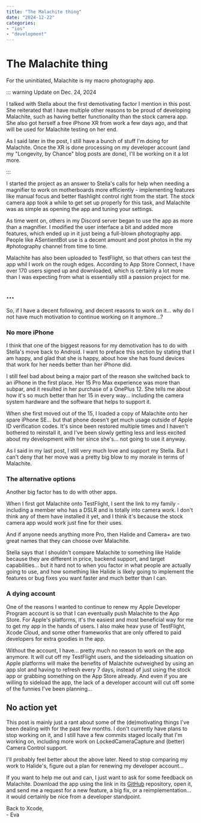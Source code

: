 ```yaml
---
title: "The Malachite thing"
date: "2024-12-22"
categories:
- "ios"
- "development"
---
```


# The Malachite thing

For the uninitiated, Malachite is my macro photography app.

::: warning Update on Dec. 24, 2024

I talked with Stella about the first demotivating factor I mention in this post. She reiterated that I have multiple other reasons to be proud of developing Malachite, such as having better functionality than the stock camera app. She also got herself a free iPhone XR from work a few days ago, and that will be used for Malachite testing on her end.

As I said later in the post, I still have a bunch of stuff I'm doing for Malachite. Once the XR is done processing on my developer account (and my "Longevity, by Chance" blog posts are done), I'll be working on it a lot more.

:::

I started the project as an answer to Stella's calls for help when needing a magnifier to work on motherboards more efficiently - implementing features like manual focus and better flashlight control right from the start. The stock camera app took a while to get set up properly for this task, and Malachite was as simple as opening the app and tuning your settings.

As time went on, others in my Discord server began to use the app as more than a magnifier. I modified the user interface a bit and added more features, which ended up in it just being a full-blown photography app. People like ASentientBot use is a decent amount and post photos in the my #photography channel from time to time.

Malachite has also been uploaded to TestFlight, so that others can test the app whil I work on the rough edges. According to App Store Connect, I have over 170 users signed up and downloaded, which is certainly a lot more than I was expecting from what is essentially still a passion project for me.

## ...

So, if I have a decent following, and decent reasons to work on it... why do I not have much motivation to continue working on it anymore...?

### No more iPhone

I think that one of the biggest reasons for my demotivation has to do with Stella's move back to Android. I want to preface this section by stating that I am happy, and glad that she is happy, about how she has found devices that work for her needs better than her iPhone did.

I still feel bad about being a major part of the reason she switched back to an iPhone in the first place. Her 15 Pro Max experience was more than subpar, and it resulted in her purchase of a OnePlus 12. She tells me about how it's so much better than her 15 in every way... including the camera system hardware and the software that helps to support it.

When she first moved out of the 15, I loaded a copy of Malachite onto her spare iPhone SE... but that phone doesn't get much usage outside of Apple ID verification codes. It's since been restored multiple times and I haven't bothered to reinstall it, and I've been slowly getting less and less excited about my development with her since she's... not going to use it anyway.

As I said in my last post, I still very much love and support my Stella. But I can't deny that her move was a pretty big blow to my morale in terms of Malachite.

### The alternative options

Another big factor has to do with other apps.

When I first got Malachite onto TestFlight, I sent the link to my family - including a member who has a DSLR and is totally into camera work. I don't think any of them have installed it yet, and I think it's because the stock camera app would work just fine for their uses.

And if anyone needs anything more Pro, then Halide and Camera+ are two great names that they can choose over Malachite.

Stella says that I shouldn't compare Malachite to something like Halide  because they are different in price, backend support, and target capabilities... but it hard not to when you factor in what people are actually going to use, and how something like Halide is likely going to implement the features or bug fixes you want faster and much better than I can.

### A dying account

One of the reasons I wanted to continue to renew my Apple Developer Program account is so that I can eventually push Malachite to the App Store. For Apple's platforms, it's the easiest and most beneficial way for me to get my app in the hands of users. I also make heav yuse of TestFlight, Xcode Cloud, and some other frameworks that are only offered to paid developers for extra goodies in the app.

Without the account, I have... pretty much no reason to work on the app anymore. It will cut off my TestFlight users, and the sideloading situation on Apple platforms will make the benefits of Malachite outweighed by using an app slot and having to refresh every 7 days, instead of just using the stock app or grabbing something on the App Store already. And even if you are willing to sideload the app, the lack of a developer account will cut off some of the funnies I've been planning...

## No action yet

This post is mainly just a rant about some of the (de)motivating things I've been dealing with for the past few months. I don't currently have plans to stop working on it, and I still have a few commits staged locally that I'm working on, including more work on LockedCameraCapture and (better) Camera Control support.

I'll probably feel better about the above later. Need to stop comparing my work to Halide's, figure out a plan for renewing my developer account...

If you want to help me out and can, I just want to ask for some feedback on Malachite. Download the app using the link in its [GitHub](https://github.com/crystall1nedev/Malachite) repository, open it, and send me a request for a new feature, a big fix, or a reimplementation... it would certainly be nice from a developer standpoint.

Back to Xcode,  
\- Eva